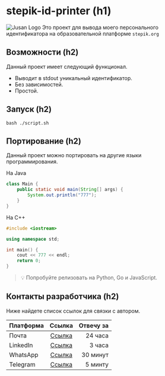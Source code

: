 # stepik-id-printer (h1)
![Jusan Logo](https://ucarecdn.com/02b8ff49-8f2b-4ce9-be84-7d4bdc6b9b67/)
Это проект для вывода моего персонального идентификатора на образовательной платформе ```stepik.org```
## Возможности (h2)
Данный проект имеет следующий функционал.
- Выводит в stdout уникальный идентификатор.
- Без зависимостей.
- Простой.
## Запуск (h2)
``` 
bash ./script.sh 
```
## Портирование (h2)
Данный проект можно портировать на другие языки программирования.

На Java

```java
class Main {
    public static void main(String[] args) {
        System.out.println("777");
    }
} 
```
На С++
```c++
#include <iostream>

using namespace std;

int main() {
    cout << 777 << endl;
    return 0;
}
```
> 💡 Попробуйте релизовать на Python, Go и JavaScript.  

## Контакты разработчика (h2)
Ниже найдете список ссылок для связки с автором.

| Платформа| Ссылка                       | Отвечу за     |
| :---     |    :----:                    |          ---: |
| Почта    | [Ссылка](https://github.com/)|   24 часа     |
| LinkedIn | [Ссылка](https://github.com/)|   3 часа      |
| WhatsApp | [Ссылка](https://github.com/)|   30 минут    |
| Telegram | [Ссылка](https://github.com/)|   5 минту     |

